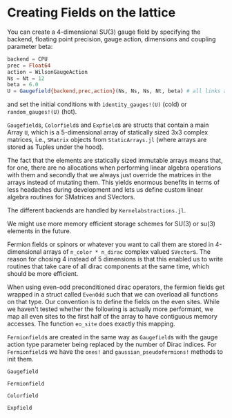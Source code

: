 # Creating Fields on the lattice

You can create a 4-dimensional SU(3) gauge field by specifying the backend, floating point
precision, gauge action, dimensions and coupling parameter beta:
```julia
backend = CPU
prec = Float64
action = WilsonGaugeAction
Ns = Nt = 12
beta = 6.0
U = Gaugefield{backend,prec,action}(Ns, Ns, Ns, Nt, beta) # all links are set to 0
```
and set the initial conditions with `identity_gauges!(U)` (cold) or
`random_gauges!(U)` (hot).

`Gaugefield`s, `Colorfield`s and `Expfield`s are structs that contain a main Array `U`,
which is a 5-dimensional array of statically sized 3x3 complex matrices, i.e., `SMatrix`
objects from `StaticArrays.jl` (where arrays are stored as Tuples under the hood).

The fact that the elements are statically sized immutable arrays means that, for one, there
are no allocations when performing linear algebra operations with them and secondly that we
always just override the matrices in the arrays instead of mutating them. This
yields enormous benefits in terms of less headaches during development and lets us define
custom linear algebra routines for SMatrices and SVectors.

The different backends are handled by `Kernelabstractions.jl`.

We might use more memory efficient storage schemes for SU(3) or su(3) elements in the future.

Fermion fields or spinors or whatever you want to call them are stored in 4-dimensional 
arrays of `n_color * n_dirac` complex valued `SVector`s. The reason for chosing 4 instead of
5 dimensions is that this enabled us to write routines that take care of all dirac
components at the same time, which should be more efficient.

When using even-odd preconditioned dirac operators, the fermion fields get wrapped in a
struct called `EvenOdd` such that we can overload all functions on that type. Our convention
is to define the fields on the even sites. While we haven't tested whether the following is
actually more performant, we map all even sites to the first half of the array to have
contiguous memory accesses. The function `eo_site` does exactly this mapping.

`Fermionfield`s are created in the same way as `Gaugefield`s with the gauge action type
parameter being replaced by the number of Dirac indices. For `Fermionfield`s we have the
`ones!` and `gaussian_pseudofermions!` methods to init them.

```@docs
Gaugefield
```

```@docs
Fermionfield
```

```@docs
Colorfield
```

```@docs
Expfield
```
